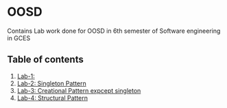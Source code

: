 # OOSD

Contains Lab work done for OOSD in 6th semester of Software engineering in GCES

## Table of contents

1. [Lab-1: ](https://github.com/Alson33/Labs-6th-semester/tree/main/OOSD/lab1)
2. [Lab-2: Singleton Pattern](https://github.com/Alson33/Labs-6th-semester/tree/main/OOSD/lab2)
3. [Lab-3: Creational Pattern expcept singleton](https://github.com/Alson33/Labs-6th-semester/tree/main/OOSD/lab3)
4. [Lab-4: Structural Pattern](https://github.com/Alson33/Labs-6th-semester/tree/main/OOSD/lab4)
